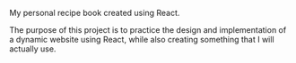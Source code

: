 My personal recipe book created using React.

The purpose of this project is to practice the design and implementation of a dynamic website using React, while also creating something that I will actually use.
